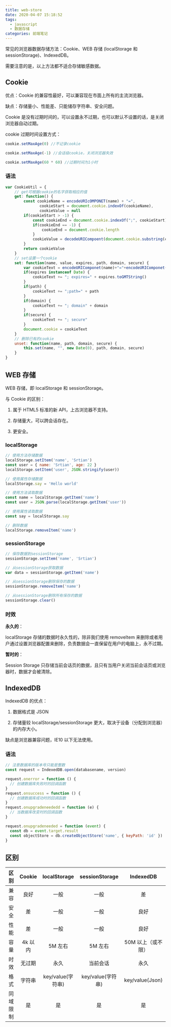 ```yaml
---
title: web-store
date: 2020-04-07 15:18:52
tags:
  - javascript
  - 数据存储
categories: 前端笔记
---
```


常见的浏览器数据存储方法：Cookie、WEB 存储 (localStorage 和 sessionStorage)、IndexedDB。

需要注意的是，以上方法都不适合存储敏感数据。

<!--more-->

## Cookie

优点：Cookie 的兼容性最好，可以兼容现在市面上所有的主流浏览器。

缺点：存储量小、性能差、只能储存字符串、安全问题。

Cookie 是没有过期时间的，可以设置永不过期，也可以默认不设置的话，是关闭浏览器自动过期。

cookie 过期时间设置方式：

```javascript
cookie.setMaxAge(0) //不记录cookie

cookie.setMaxAge(-1) //会话级cookie，关闭浏览器失效

cookie.setMaxAge(60 * 60) //过期时间为1小时
```

### 语法

```javascript
var CookieUtil = {
    // get可根据cookie的名字获取相应的值
    get: function() {
        const cookieName = encodeURIcOMPONET(name) + "=",
               cookieStart = document.cookie.indexOf(cookieName),
               cookieValue = null
        if(cookieStart > -1) {
            const cookieEnd = document.cookie.indexOf(";", cookieStart)
            if(cookieEnd == -1) {
                cookieEnd = document.cookie.length
            }
            cookieValue = decodeURICompoent(document.cookie.substring(cookieStart + cookieName.length, cookieEnd))
        }
        return cookieValue
    }
    // set设置一个cookie
    set: function(name, value, expires, path, domain, secure) {
        var cookieText = encodeURIComponet(name)+"="+encodeURIComponet(value)
        if(expires instanceof Date) {
            cookieText += "; expires=" + expires.toGMTString()
        }
        if(path) {
            cookieText += ";path=" + path
        }
        if(domain) {
            cookieText += "; domain" + domain
        }
        if(secure) {
            cookieText += "; secure"
        }
        document.cookie = cookieText
    }
    // 删除已有的cookie
    unset: function(name, path, domain, secure) {
        this.set(name, "", new Date(0), path, domain, secure)
    }
}
```

## WEB 存储

WEB 存储，即 localStorage 和 sessionStorage。

与 Cookie 的区别：

1. 属于 HTML5 标准的新 API，上古浏览器不支持。

2. 存储量大，可以跨会话存在。

3. 更安全。

### localStorage

```javascript
// 使用方法存储数据
localStorage.setItem('name', 'Srtian')
const user = { name: 'Srtian', age: 22 }
localStorage.setItem('user', JSON.stringify(user))

// 使用属性存储数据
localStorage.say = 'Hello world'

// 使用方法读取数据
const name = localStorage.getItem('name')
const user = JSON.parse(localStorage.getItem('user'))

// 使用属性读取数据
const say = localStorage.say

// 删除数据
localStorage.removeItem('name')
```

### sessionStorage

```javascript
// 保存数据到sessionStorage
sessionStorage.setItem('name', 'Srtian')

// 从sessionStorage获取数据
var data = sessionStorage.getItem('name')

// 从sessionStorage删除保存的数据
sessionStorage.removeItem('name')

// 从sessionStorage删除所有保存的数据
sessionStorage.clear()
```

### 时效

**永久的**：

localStorage 存储的数据时永久性的，除非我们使用 removeItem 来删除或者用户通过设置浏览器配置来删除，负责数据会一直保留在用户的电脑上，永不过期。

**暂时的**：

Session Storage 只存储当前会话页的数据，且只有当用户关闭当前会话页或浏览器时，数据才会被清除。

## IndexedDB

IndexedDB 的优点：

1. 数据格式是 JSON

2. 存储量较 localStorage/sessionStorage 更大，取决于设备（分配到浏览器）的内存大小。

缺点是浏览器兼容问题，IE10 以下无法使用。

### 语法

```javascript
// 注意数据库的版本号只能是整数
const request = IndexedDB.open(databasename, version)

request.onerror = function () {
  // 创建数据库失败时的回调函数
}
request.onsuccess = function () {
  // 创建数据库成功时的回调函数
}
request.onupgradeneededd = function (e) {
  // 当数据库改变时的回调函数
}

request.onupgradeneeded = function (event) {
  const db = event.target.result
  const objectStore = db.createObjectStore('name', { keyPath: 'id' })
}
```

## 区别

|   区别   | Cookie  |   localStorage    |  sessionStorage   |     IndexedDB      |
| :------: | :-----: | :---------------: | :---------------: | :----------------: |
|   兼容   |  良好   |       一般        |       一般        |         差         |
|   安全   |   差    |       一般        |       一般        |        良好        |
|   性能   |   差    |       一般        |       一般        |        良好        |
|   容量   | 4k 以内 |      5M 左右      |      5M 左右      | 50M 以上（或不限） |
|   时效   | 无过期  |       永久        |     当前会话      |        永久        |
|   格式   | 字符串  | key/value(字符串) | key/value(字符串) |  key/value(Json)   |
| 同域限制 |   是    |        是         |        是         |         是         |
